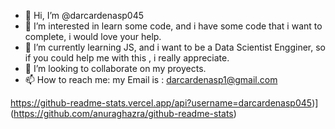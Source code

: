 - 👋 Hi, I’m @darcardenasp045
- 👀 I’m interested in learn some code, and i have some code that i want to complete, i would love your help.
- 🌱 I’m currently learning JS, and i want to be a Data Scientist Engginer, so if you could help me with this , i really appreciate.
- 💞️ I’m looking to collaborate on my proyects.
- 📫 How to reach me:
my Email is : darcardenasp1@gmail.com

https://github-readme-stats.vercel.app/api?username=darcardenasp045)](https://github.com/anuraghazra/github-readme-stats)

<!---
darcardenasp045/darcardenasp045 is a ✨ special ✨ repository because its `README.md` (this file) appears on your GitHub profile.
You can click the Preview link to take a look at your changes.
--->
